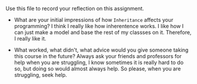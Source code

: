 Use this file to record your reflection on this assignment.

- What are your initial impressions of how `Inheritance` affects your programming?
I think I really like how inherentence works. I like how I can just make a model and base the rest of my classses on it. Therefore, I really like it. 

- What worked, what didn't, what advice would you give someone taking this course in the future?
Always ask your friends and professors for help when you are struggling, I know sometimes it is really hard to do so, but doing so would almost always help. So please, when you are struggling, seek help. 